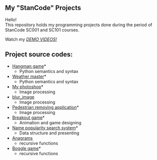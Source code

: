 ## My "StanCode" Projects
Hello!\
This repository holds my programming projects done during the period of StanCode SC001 and SC101 courses.

Watch my *[DEMO VIDEOS!](https://drive.google.com/drive/folders/1Gi3bn9qPW_gR0ISyGzVPLd5Bztdvd7rF?fbclid=IwAR36BW3v_bHn-Idsh-0_ROSWLwrXOzoervZId25OOzH2LX4b6FCGDfULdDg)*

## Project source codes:
* [Hangman game]()*
  * Python semantics and syntax
* [Weather master]()*
  * Python semantics and syntax
* [My photoshop]()*
  * Image processing
* [blur_image](https://github.com/TsaiYeh/MyStanCodeProjects/blob/main/blur_image/blur.py)
  * Image processing
* [Pedestrian removing application]()*
  * Image processing
* [Breakout game]()*
  * Animation and game designing
* [Name popularity search system]()*
  * Data structure and presenting
* [Anagrams](https://github.com/TsaiYeh/MyStanCodeProjects/blob/main/anagram/anagram.py)
  * recursive functions
* [Boggle game]()*
  * recursive functions
